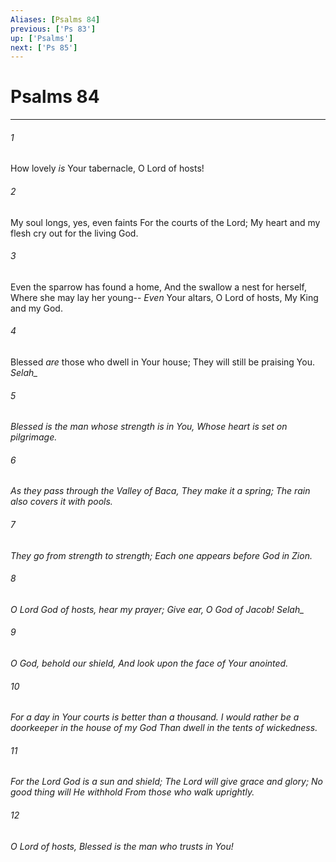 ```yaml
---
Aliases: [Psalms 84]
previous: ['Ps 83']
up: ['Psalms']
next: ['Ps 85']
---
```

# Psalms 84

***


###### 1 
How lovely _is_ Your tabernacle, O Lord of hosts! 

###### 2 
My soul longs, yes, even faints For the courts of the Lord; My heart and my flesh cry out for the living God. 

###### 3 
Even the sparrow has found a home, And the swallow a nest for herself, Where she may lay her young-- _Even_ Your altars, O Lord of hosts, My King and my God. 

###### 4 
Blessed _are_ those who dwell in Your house; They will still be praising You. <i class="selah">Selah_ 

###### 5 
Blessed _is_ the man whose strength _is_ in You, Whose heart _is_ set on pilgrimage. 

###### 6 
_As they_ pass through the Valley of Baca, They make it a spring; The rain also covers it with pools. 

###### 7 
They go from strength to strength; _Each one_ appears before God in Zion. 

###### 8 
O Lord God of hosts, hear my prayer; Give ear, O God of Jacob! <i class="selah">Selah_ 

###### 9 
O God, behold our shield, And look upon the face of Your anointed. 

###### 10 
For a day in Your courts _is_ better than a thousand. I would rather be a doorkeeper in the house of my God Than dwell in the tents of wickedness. 

###### 11 
For the Lord God _is_ a sun and shield; The Lord will give grace and glory; No good _thing_ will He withhold From those who walk uprightly. 

###### 12 
O Lord of hosts, Blessed _is_ the man who trusts in You!
